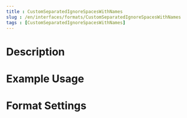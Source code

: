 ```yaml
---
title : CustomSeparatedIgnoreSpacesWithNames
slug : /en/interfaces/formats/CustomSeparatedIgnoreSpacesWithNames
tags : [CustomSeparatedIgnoreSpacesWithNames]
---
```


# Description

# Example Usage

# Format Settings
